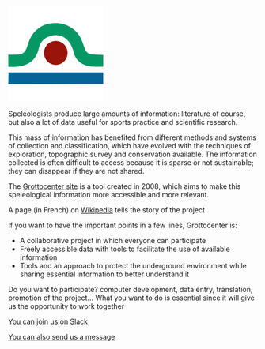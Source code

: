 ![Grottocenter logo](https://github.com/GrottoCenter/grottocenter-front/blob/develop/packages/web-app/public/logo192.png)

Speleologists produce large amounts of information: literature of course, but also a lot of data useful for sports practice and scientific research.

This mass of information has benefited from different methods and systems of collection and classification, which have evolved with the techniques of exploration, topographic survey and conservation available. The information collected is often difficult to access because it is sparse or not sustainable; they can disappear if they are not shared.

The [Grottocenter site](https://grottocenter.org) is a tool created in 2008, which aims to make this speleological information more accessible and more relevant.

A page (in French) on [Wikipedia](https://fr.wikipedia.org/wiki/Grottocenter) tells the story of the project

If you want to have the important points in a few lines, Grottocenter is:
- A collaborative project in which everyone can participate
- Freely accessible data with tools to facilitate the use of available information
- Tools and an approach to protect the underground environment while sharing essential information to better understand it

Do you want to participate? computer development, data entry, translation, promotion of the project... What you want to do is essential since it will give us the opportunity to work together

[You can join us on Slack](grottocenter.slack.com)

[You can also send us a message](https://en.wikicaves.org/contact)
